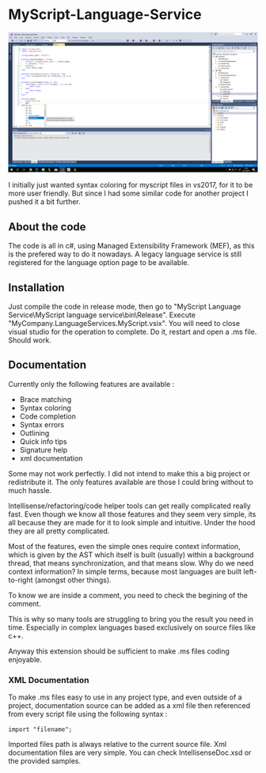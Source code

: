 # MyScript-Language-Service

<img src="images/myscript_lang_service_preview.png">

I initially just wanted syntax coloring for myscript files in vs2017, for it to be more user friendly.
But since I had some similar code for another project I pushed it a bit further.

## About the code
The code is all in c#, using Managed Extensibility Framework (MEF), as this is the prefered way to do it nowadays.
A legacy language service is still registered for the language option page to be available.

## Installation
Just compile the code in release mode, then go to "MyScript Language Service\MyScript language service\bin\Release".
Execute "MyCompany.LanguageServices.MyScript.vsix". You will need to close visual studio for the operation to complete. Do it, restart
and open a .ms file. Should work.

## Documentation
Currently only the following features are available :
 - Brace matching
 - Syntax coloring
 - Code completion
 - Syntax errors
 - Outlining
 - Quick info tips
 - Signature help
 - xml documentation
 
Some may not work perfectly. I did not intend to make this a big project or redistribute it. The only features available are those I could
bring without to much hassle.

Intellisense/refactoring/code helper tools can get really complicated really fast. Even though we know all those features
and they seem very simple, its all because they are made for it to look simple and intuitive. Under the hood they are all pretty
complicated.

Most of the features, even the simple ones require context information, which is given by the AST which itself is built (usually)
within a background thread, that means synchronization, and that means slow.
Why do we need context information? In simple terms, because most languages are built left-to-right (amongst other things).

To know we are inside a comment, you need to check the begining of the comment.

This is why so many tools are struggling to bring you the result you need in time. Especially in complex languages based exclusively on source
files like c++.

Anyway this extension should be sufficient to make .ms files coding enjoyable.

### XML Documentation
To make .ms files easy to use in any project type, and even outside of a project, documentation source can be added as a xml file
then referenced from every script file using the following syntax :

```
import "filename";
```

Imported files path is always relative to the current source file.
Xml documentation files are very simple. You can check IntellisenseDoc.xsd or the provided samples.
